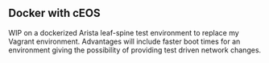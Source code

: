## Docker with cEOS

WIP on a dockerized Arista leaf-spine test environment to replace my Vagrant environment. Advantages will include faster boot times for an environment giving the possibility of providing test driven network changes.
